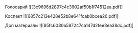 Голосарий
![[3c9696d2897c4c3602af50b1f74512ea.pdf]]

Коспект
![[6857c213e428e52b8e641fcab0bcea26.pdf]]

Доп материалы
![[95fc6030a587247ca147d2fee3ea38dc.pdf]]